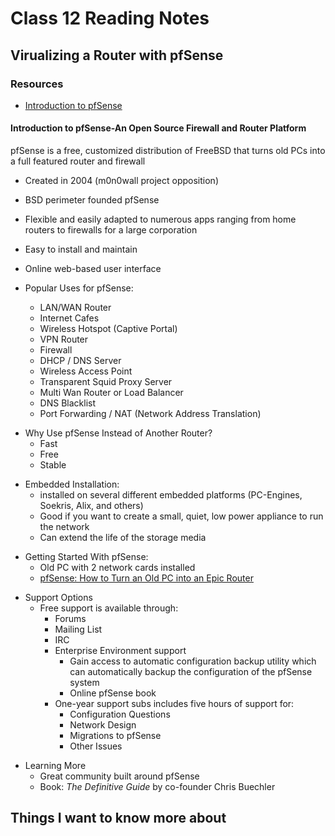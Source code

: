 # Class 12 Reading Notes

## Virualizing a Router with pfSense

### Resources

- [Introduction to pfSense](https://turbofuture.com/computers/Introduction-to-pfSense-An-Open-Source-Firewall-and-Router-Platform)

#### Introduction to pfSense-An Open Source Firewall and Router Platform

pfSense is a free, customized distribution of FreeBSD that turns old PCs into a full featured router and firewall

- Created in 2004 (m0n0wall project opposition)
- BSD perimeter founded pfSense
- Flexible and easily adapted to numerous apps ranging from home routers to firewalls for a large corporation
- Easy to install and maintain
- Online web-based user interface

- Popular Uses for pfSense:
  - LAN/WAN Router
  - Internet Cafes
  - Wireless Hotspot (Captive Portal)
  - VPN Router
  - Firewall
  - DHCP / DNS Server
  - Wireless Access Point
  - Transparent Squid Proxy Server
  - Multi Wan Router or Load Balancer
  - DNS Blacklist
  - Port Forwarding / NAT (Network Address Translation)
>
- Why Use pfSense Instead of Another Router?
  - Fast
  - Free
  - Stable
>
- Embedded Installation:
  - installed on several different embedded platforms (PC-Engines, Soekris, Alix, and others)
  - Good if you want to create a small, quiet, low power appliance to run the network
  - Can extend the life of the storage media
>
- Getting Started With pfSense:
  - Old PC with 2 network cards installed
  - [pfSense: How to Turn an Old PC into an Epic Router](https://youtu.be/Q0JFfpG4BWI)
>
- Support Options
  - Free support is available through:
    - Forums
    - Mailing List
    - IRC
    - Enterprise Environment support
      - Gain access to automatic configuration backup utility which can automatically backup the configuration of the pfSense system
      - Online pfSense book
    - One-year support subs includes five hours of support for:
      - Configuration Questions
      - Network Design
      - Migrations to pfSense
      - Other Issues
>
- Learning More
  - Great community built around pfSense
  - Book: *The Definitive Guide* by co-founder Chris Buechler

## Things I want to know more about
